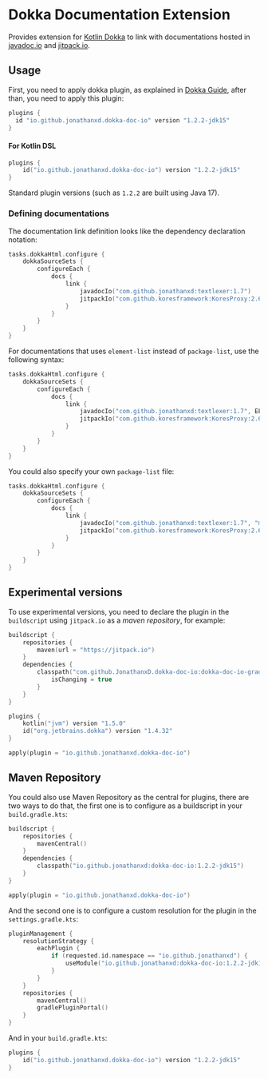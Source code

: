 # Dokka Documentation Extension

Provides extension for [Kotlin Dokka](https://github.com/Kotlin/dokka) to link with documentations hosted in [javadoc.io](https://javadoc.io) and [jitpack.io](https://jitpack.io).

## Usage

First, you need to apply dokka plugin, as explained in [Dokka Guide](https://kotlin.github.io/dokka/), after than, you need to apply this plugin:

```groovy
plugins {
  id "io.github.jonathanxd.dokka-doc-io" version "1.2.2-jdk15"
}
```

#### For Kotlin DSL

```kotlin
plugins {
    id("io.github.jonathanxd.dokka-doc-io") version "1.2.2-jdk15"
}
```

Standard plugin versions (such as `1.2.2` are built using Java 17).

### Defining documentations

The documentation link definition looks like the dependency declaration notation:

```kotlin
tasks.dokkaHtml.configure {
    dokkaSourceSets {
        configureEach {
            docs {
                link {
                    javadocIo("com.github.jonathanxd:textlexer:1.7")
                    jitpackIo("com.github.koresframework:KoresProxy:2.6.1")
                }
            }
        }
    }
}
```

For documentations that uses `element-list` instead of `package-list`, use the following syntax:

```kotlin
tasks.dokkaHtml.configure {
    dokkaSourceSets {
        configureEach {
            docs {
                link {
                    javadocIo("com.github.jonathanxd:textlexer:1.7", ELEMENT_LIST)
                    jitpackIo("com.github.koresframework:KoresProxy:2.6.1", ELEMENT_LIST)
                }
            }
        }
    }
}
```

You could also specify your own `package-list` file:

```kotlin
tasks.dokkaHtml.configure {
    dokkaSourceSets {
        configureEach {
            docs {
                link {
                    javadocIo("com.github.jonathanxd:textlexer:1.7", "my-package-list")
                    jitpackIo("com.github.koresframework:KoresProxy:2.6.1", "my-package-list")
                }
            }
        }
    }
}
```

## Experimental versions

To use experimental versions, you need to declare the plugin in the `buildscript` using `jitpack.io` as a *maven repository*, for example:

```kotlin
buildscript {
    repositories {
        maven(url = "https://jitpack.io")
    }
    dependencies {
        classpath("com.github.JonathanxD.dokka-doc-io:dokka-doc-io-gradle:-SNAPSHOT") {
            isChanging = true
        }
    }
}

plugins {
    kotlin("jvm") version "1.5.0"
    id("org.jetbrains.dokka") version "1.4.32"
}

apply(plugin = "io.github.jonathanxd.dokka-doc-io")
```

## Maven Repository

You could also use Maven Repository as the central for plugins, there are two ways to do that, the first one is to configure as a buildscript in your `build.gradle.kts`:

```kotlin
buildscript {
    repositories {
        mavenCentral()
    }
    dependencies {
        classpath("io.github.jonathanxd:dokka-doc-io:1.2.2-jdk15")
    }
}

apply(plugin = "io.github.jonathanxd.dokka-doc-io")
```

And the second one is to configure a custom resolution for the plugin in the `settings.gradle.kts`:

```kotlin
pluginManagement {
    resolutionStrategy {
        eachPlugin {
            if (requested.id.namespace == "io.github.jonathanxd") {
                useModule("io.github.jonathanxd:dokka-doc-io:1.2.2-jdk15")
            }
        }
    }
    repositories {
        mavenCentral()
        gradlePluginPortal()
    }
}
```

And in your `build.gradle.kts`:
```kotlin
plugins {
    id("io.github.jonathanxd.dokka-doc-io") version "1.2.2-jdk15"
}
```